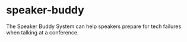 # speaker-buddy
The Speaker Buddy System can help speakers prepare for tech failures when talking at a conference.
